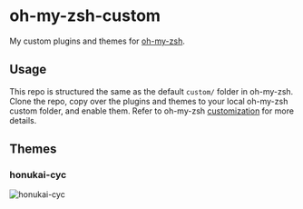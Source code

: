 # oh-my-zsh-custom

My custom plugins and themes for [oh-my-zsh](https://github.com/robbyrussell/oh-my-zsh).

## Usage

This repo is structured the same as the default `custom/` folder in oh-my-zsh. Clone the
repo, copy over the plugins and themes to your local oh-my-zsh custom folder, and enable
them. Refer to oh-my-zsh [customization](https://github.com/robbyrussell/oh-my-zsh/wiki/Customization)
for more details.

## Themes

### honukai-cyc
![honukai-cyc](https://cloud.githubusercontent.com/assets/796573/17577498/64bb728e-5f4c-11e6-8473-267f3149c20b.png)
